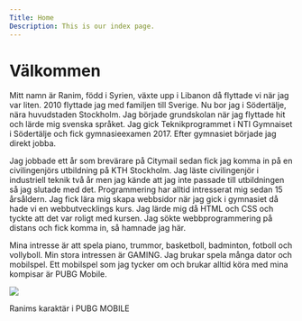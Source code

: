 ```yaml
---
Title: Home
Description: This is our index page.
---
```


Välkommen
==========================

<div class ="index">

<p> Mitt namn är Ranim, född i Syrien, växte upp i Libanon då flyttade vi när jag var liten. 2010 flyttade jag med familjen till Sverige. Nu bor jag i Södertälje, nära huvudstaden Stockholm. Jag började grundskolan när jag flyttade hit och lärde mig svenska språket. Jag gick Teknikprogrammet i NTI Gymnaiset i Södertälje och fick gymnasieexamen 2017. Efter gymnasiet började jag direkt jobba.
</p>

 <p>   Jag jobbade ett år som brevärare på Citymail sedan fick jag komma in på en civilingenjörs utbildning på KTH Stockholm. Jag läste civilingenjör i industriell teknik två år men jag kände att jag inte passade till utbildningen så jag slutade med det. Programmering har alltid intresserat mig sedan 15 årsåldern. Jag fick lära mig skapa webbsidor när jag gick i gymnasiet då hade vi en webbutvecklings kurs. Jag lärde mig då HTML och CSS och tyckte att det var roligt med kursen. Jag sökte webbprogrammering på distans och fick komma in, så hamnade jag här.</p>

 <p>   Mina intresse är att spela piano, trummor, basketboll, badminton, fotboll och vollyboll. Min stora intressen är GAMING. Jag brukar spela många dator och mobilspel. Ett mobilspel som jag tycker om och brukar alltid köra med mina kompisar är PUBG Mobile.</p>

</div>
<div class="me">
    <img src="image/ranim.jpg">
    <p> Ranims karaktär i PUBG MOBILE</p>
</div>